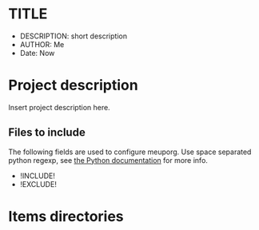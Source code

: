 TITLE
=====

 * DESCRIPTION: short description
 * AUTHOR: Me
 * Date: Now


# Project description #

Insert project description here.


## Files to include ##

The following fields are used to configure meuporg. Use space separated python regexp, see [the Python documentation](http://docs.python.org/2/howto/regex.html#matching-characters) for more info.

   * !INCLUDE!
   * !EXCLUDE!


# Items directories #
